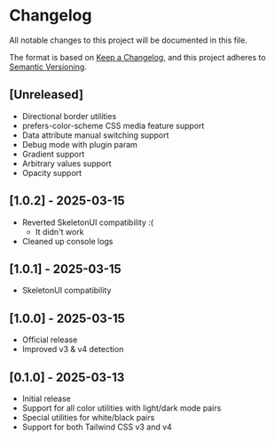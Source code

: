 # Changelog

All notable changes to this project will be documented in this file.

The format is based on [Keep a Changelog](https://keepachangelog.com/en/1.1.0/),
and this project adheres to [Semantic Versioning](https://semver.org/spec/v2.0.0.html).

## [Unreleased]

- Directional border utilities
- prefers-color-scheme CSS media feature support
- Data attribute manual switching support
- Debug mode with plugin param
- Gradient support
- Arbitrary values support
- Opacity support

## [1.0.2] - 2025-03-15

- Reverted SkeletonUI compatibility :(
    - It didn't work
- Cleaned up console logs

## [1.0.1] - 2025-03-15

- SkeletonUI compatibility

## [1.0.0] - 2025-03-15

- Official release
- Improved v3 & v4 detection

## [0.1.0] - 2025-03-13

- Initial release
- Support for all color utilities with light/dark mode pairs
- Special utilities for white/black pairs 
- Support for both Tailwind CSS v3 and v4
